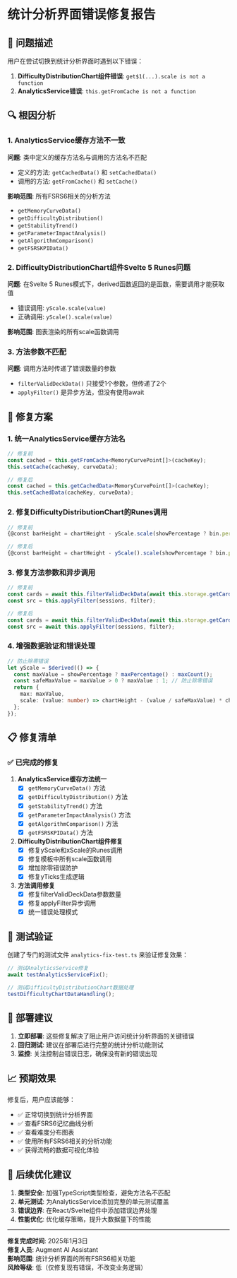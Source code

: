 # 统计分析界面错误修复报告

## 🐛 问题描述

用户在尝试切换到统计分析界面时遇到以下错误：

1. **DifficultyDistributionChart组件错误**: `get$1(...).scale is not a function`
2. **AnalyticsService错误**: `this.getFromCache is not a function`

## 🔍 根因分析

### 1. AnalyticsService缓存方法不一致

**问题**: 类中定义的缓存方法名与调用的方法名不匹配
- 定义的方法: `getCachedData()` 和 `setCachedData()`
- 调用的方法: `getFromCache()` 和 `setCache()`

**影响范围**: 所有FSRS6相关的分析方法
- `getMemoryCurveData()`
- `getDifficultyDistribution()`
- `getStabilityTrend()`
- `getParameterImpactAnalysis()`
- `getAlgorithmComparison()`
- `getFSRSKPIData()`

### 2. DifficultyDistributionChart组件Svelte 5 Runes问题

**问题**: 在Svelte 5 Runes模式下，derived函数返回的是函数，需要调用才能获取值
- 错误调用: `yScale.scale(value)`
- 正确调用: `yScale().scale(value)`

**影响范围**: 图表渲染的所有scale函数调用

### 3. 方法参数不匹配

**问题**: 调用方法时传递了错误数量的参数
- `filterValidDeckData()` 只接受1个参数，但传递了2个
- `applyFilter()` 是异步方法，但没有使用await

## 🔧 修复方案

### 1. 统一AnalyticsService缓存方法名

```typescript
// 修复前
const cached = this.getFromCache<MemoryCurvePoint[]>(cacheKey);
this.setCache(cacheKey, curveData);

// 修复后
const cached = this.getCachedData<MemoryCurvePoint[]>(cacheKey);
this.setCachedData(cacheKey, curveData);
```

### 2. 修复DifficultyDistributionChart的Runes调用

```typescript
// 修复前
{@const barHeight = chartHeight - yScale.scale(showPercentage ? bin.percentage : bin.count)}

// 修复后
{@const barHeight = chartHeight - yScale().scale(showPercentage ? bin.percentage : bin.count)}
```

### 3. 修复方法参数和异步调用

```typescript
// 修复前
const cards = await this.filterValidDeckData(await this.storage.getCards(), filter?.deckIds);
const src = this.applyFilter(sessions, filter);

// 修复后
const cards = await this.filterValidDeckData(await this.storage.getCards());
const src = await this.applyFilter(sessions, filter);
```

### 4. 增强数据验证和错误处理

```typescript
// 防止除零错误
let yScale = $derived(() => {
  const maxValue = showPercentage ? maxPercentage() : maxCount();
  const safeMaxValue = maxValue > 0 ? maxValue : 1; // 防止除零错误
  return {
    max: maxValue,
    scale: (value: number) => chartHeight - (value / safeMaxValue) * chartHeight
  };
});
```

## 📋 修复清单

### ✅ 已完成的修复

1. **AnalyticsService缓存方法统一**
   - [x] `getMemoryCurveData()` 方法
   - [x] `getDifficultyDistribution()` 方法
   - [x] `getStabilityTrend()` 方法
   - [x] `getParameterImpactAnalysis()` 方法
   - [x] `getAlgorithmComparison()` 方法
   - [x] `getFSRSKPIData()` 方法

2. **DifficultyDistributionChart组件修复**
   - [x] 修复yScale和xScale的Runes调用
   - [x] 修复模板中所有scale函数调用
   - [x] 增加除零错误防护
   - [x] 修复yTicks生成逻辑

3. **方法调用修复**
   - [x] 修复filterValidDeckData参数数量
   - [x] 修复applyFilter异步调用
   - [x] 统一错误处理模式

## 🧪 测试验证

创建了专门的测试文件 `analytics-fix-test.ts` 来验证修复效果：

```typescript
// 测试AnalyticsService修复
await testAnalyticsServiceFix();

// 测试DifficultyDistributionChart数据处理
testDifficultyChartDataHandling();
```

## 🚀 部署建议

1. **立即部署**: 这些修复解决了阻止用户访问统计分析界面的关键错误
2. **回归测试**: 建议在部署后进行完整的统计分析功能测试
3. **监控**: 关注控制台错误日志，确保没有新的错误出现

## 📈 预期效果

修复后，用户应该能够：
- ✅ 正常切换到统计分析界面
- ✅ 查看FSRS6记忆曲线分析
- ✅ 查看难度分布图表
- ✅ 使用所有FSRS6相关的分析功能
- ✅ 获得流畅的数据可视化体验

## 🔮 后续优化建议

1. **类型安全**: 加强TypeScript类型检查，避免方法名不匹配
2. **单元测试**: 为AnalyticsService添加完整的单元测试覆盖
3. **错误边界**: 在React/Svelte组件中添加错误边界处理
4. **性能优化**: 优化缓存策略，提升大数据量下的性能

---

**修复完成时间**: 2025年1月3日  
**修复人员**: Augment AI Assistant  
**影响范围**: 统计分析界面的所有FSRS6相关功能  
**风险等级**: 低（仅修复现有错误，不改变业务逻辑）
